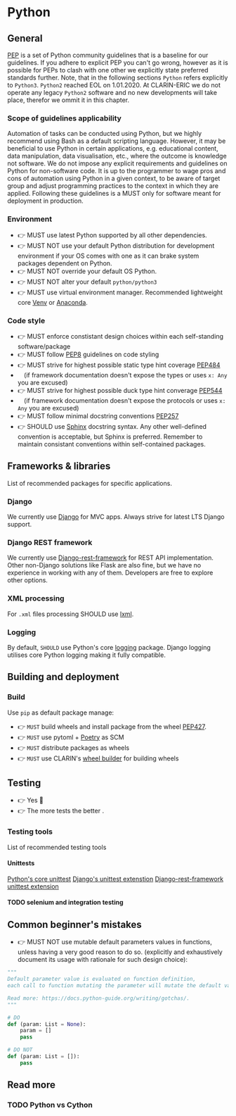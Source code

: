 # Python

## General

[PEP](https://www.python.org/dev/peps/) is a set of Python community guidelines that is a baseline for our guidelines. If you adhere to explicit PEP you can't go wrong, however as it is possible for PEPs to clash with one other we explicitly state preferred standards further. Note, that in the following sections `Python` refers explicitly to `Python3`. `Python2` reached EOL on 1.01.2020. At CLARIN-ERIC we do not operate any legacy `Python2` software and no new developments will take place, therefor we ommit it in this chapter.

### Scope of guidelines applicability

Automation of tasks can be conducted using Python, but we highly recommend using Bash as a default scripting language. However, it may be beneficial to use Python in certain applications, e.g. educational content, data manipulation, data visualisation, etc., where the outcome is knowledge not software. We do not impose any explicit requirements and guidelines on Python for non-software code. It is up to the programmer to wage pros and cons of automation using Python in a given context, to be aware of target group and adjust programming practices to the context in which they are applied. Following these guidelines is a MUST only for software meant for deployment in production. 

### Environment

* 👉 MUST use latest Python supported by all other dependencies.
* 👉 MUST NOT use your default Python distribution for development environment if your OS comes with one as it can brake system packages dependent on Python.
* 👉 MUST NOT override your default OS Python.
* 👉 MUST NOT alter your default `python/python3` 
* 👉 MUST use virtual environment manager. Recommended lightweight core [Venv](https://docs.python.org/3/library/venv.html) or [Anaconda](https://www.anaconda.com/).

### Code style

* 👉 MUST enforce constistant design choices within each self-standing software/package
* 👉 MUST follow [PEP8](https://peps.python.org/pep-0008/) guidelines on code styling
* 👉 MUST strive for highest possible static type hint coverage  [PEP484](https://peps.python.org/pep-0484/)
* &emsp;(if framework documentation doesn't expose the types or uses `x: Any` you are excused)
* 👉 MUST strive for highest possible duck type hint converage [PEP544](https://peps.python.org/pep-0544/)
* &emsp;(if framework documentation doesn't expose the protocols or uses `x: Any` you are excused)
* 👉 MUST follow minimal docstring conventions [PEP257](https://peps.python.org/pep-0257/)
* 👉 SHOULD use [Sphinx](https://sphinx-rtd-tutorial.readthedocs.io/en/latest/docstrings.html) docstring syntax. Any other well-defined convention is acceptable, but Sphinx is preferred. Remember to maintain consistant conventions within self-contained packages.

## Frameworks & libraries

List of recommended packages for specific applications.

### Django

We currently use [Django](https://docs.djangoproject.com/) for MVC apps. Always strive for latest LTS Django support.

### Django REST framework

We currently use [Django-rest-framework](https://www.django-rest-framework.org/) for REST API implementation. Other non-Django solutions like Flask are also fine, but we have no experience in working with any of them. Developers are free to explore other options. 

### XML processing

For `.xml` files processing SHOULD use [lxml](https://lxml.de/).

### Logging

By default, `SHOULD` use Python's core [logging](https://docs.python.org/3/library/logging.html) package. Django logging utilises core Python logging making it fully compatible.

## Building and deployment

### Build
Use `pip` as default package manage:
* 👉 `MUST` build wheels and install package from the wheel [PEP427](https://peps.python.org/pep-0427/).
* 👉 `MUST` use pytoml + [Poetry](https://python-poetry.org/docs/pyproject/) as SCM 
* 👉 `MUST` distribute packages as wheels
* 👉 `MUST` use CLARIN's [wheel builder](https://gitlab.com/CLARIN-ERIC/docker-alpine-wheeler) for building wheels


## Testing
* 👉 Yes 🗿
* 👉 The more tests the better .

### Testing tools

List of recommended testing tools

#### Unittests

[Python's core unittest](https://docs.python.org/3/library/unittest.html)
[Django's unittest extenstion](https://docs.djangoproject.com/en/4.2/topics/testing/overview/)
[Django-rest-framework unittest extension](https://www.django-rest-framework.org/api-guide/testing/)

#### TODO selenium and integration testing

## Common beginner's mistakes

* 👉 MUST NOT use mutable default parameters values in functions, unless having a very good reason to do so. (explicitly and exhaustively document its usage with rationale for such design choice):

```Python
"""
Default parameter value is evaluated on function definition, 
each call to function mutating the parameter will mutate the default value. 

Read more: https://docs.python-guide.org/writing/gotchas/.
"""

# DO
def (param: List = None):
    param = []
    pass

# DO NOT
def (param: List = []):
    pass
```

## Read more

### TODO Python vs Cython

